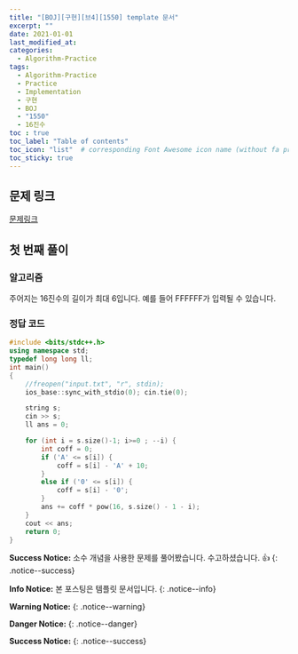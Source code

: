 ```yaml
---
title: "[BOJ][구현][브4][1550] template 문서"
excerpt: ""
date: 2021-01-01
last_modified_at: 
categories:
  - Algorithm-Practice
tags:
  - Algorithm-Practice
  - Practice
  - Implementation
  - 구현
  - BOJ
  - "1550"
  - 16진수
toc : true
toc_label: "Table of contents"
toc_icon: "list"  # corresponding Font Awesome icon name (without fa prefix)
toc_sticky: true
---
```


## 문제 링크

[문제링크](https://www.acmicpc.net/problem/1550)  

## 첫 번째 풀이

### 알고리즘

주어지는 16진수의 길이가 최대 6입니다. 예를 들어 FFFFFF가 입력될 수 있습니다. 

### 정답 코드

```cpp
#include <bits/stdc++.h>
using namespace std;
typedef long long ll;
int main()
{
	//freopen("input.txt", "r", stdin);
	ios_base::sync_with_stdio(0); cin.tie(0);

	string s;
	cin >> s;
	ll ans = 0;

	for (int i = s.size()-1; i>=0 ; --i) {
		int coff = 0;
		if ('A' <= s[i]) {
			coff = s[i] - 'A' + 10;
		}
		else if ('0' <= s[i]) {
			coff = s[i] - '0';
		}
		ans += coff * pow(16, s.size() - 1 - i);
	}
	cout << ans;
	return 0;
}
```

**Success Notice:**
소수 개념을 사용한 문제를 풀어봤습니다. 수고하셨습니다. :+1:
{: .notice--success}


**Info Notice:** 
본 포스팅은 템플릿 문서입니다.
{: .notice--info}

**Warning Notice:**
{: .notice--warning}

**Danger Notice:**
{: .notice--danger}

**Success Notice:**
{: .notice--success}